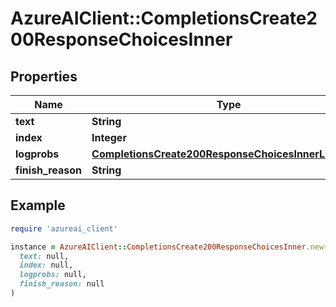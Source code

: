 # AzureAIClient::CompletionsCreate200ResponseChoicesInner

## Properties

| Name | Type | Description | Notes |
| ---- | ---- | ----------- | ----- |
| **text** | **String** |  | [optional] |
| **index** | **Integer** |  | [optional] |
| **logprobs** | [**CompletionsCreate200ResponseChoicesInnerLogprobs**](CompletionsCreate200ResponseChoicesInnerLogprobs.md) |  | [optional] |
| **finish_reason** | **String** |  | [optional] |

## Example

```ruby
require 'azureai_client'

instance = AzureAIClient::CompletionsCreate200ResponseChoicesInner.new(
  text: null,
  index: null,
  logprobs: null,
  finish_reason: null
)
```


